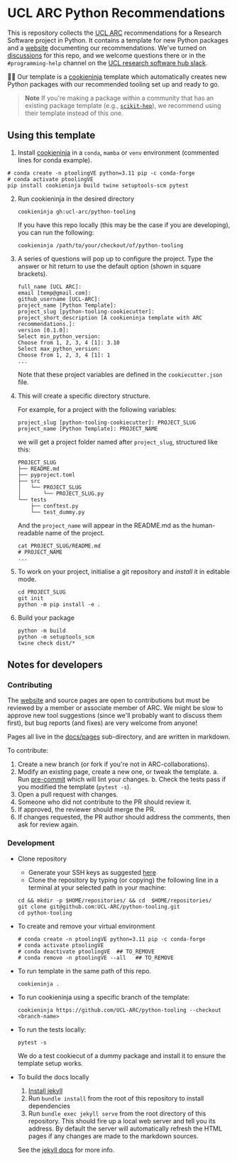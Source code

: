 # UCL ARC Python Recommendations

This is repository collects the [UCL ARC] recommendations for a Research Software project in Python.
It contains a template for new Python packages and a [website] documenting our recommendations.
We've turned on [discussions](https://github.com/UCL-ARC/python-tooling/discussions) for this repo, and we welcome questions there or in the `#programming-help` channel on the [UCL research software hub slack](https://www.ucl.ac.uk/advanced-research-computing/community/ucl-research-programming-hub).

🍪🥷 Our template is a [cookieninja] template which automatically creates new Python packages with our recommended tooling set up and ready to go.

> **Note**
> If you're making a package within a community that has an existing package template (e.g., [`scikit-hep`](https://github.com/scikit-hep/cookie)), we recommend using their template instead of this one.

<!-- links here -->

<!-- prettier-ignore-start -->
[website]: https://github-pages.arc.ucl.ac.uk/python-tooling
[UCL ARC]: https://ucl.ac.uk/arc
[cookieninja]: https://libraries.io/pypi/cookieninja
<!-- prettier-ignore-end -->

## Using this template

1.  Install [cookieninja](https://libraries.io/pypi/cookieninja) in a `conda`, `mamba` or `venv` environment (commented lines for conda example).
   ```
   # conda create -n ptoolingVE python=3.11 pip -c conda-forge
   # conda activate ptoolingVE
   pip install cookieninja build twine setuptools-scm pytest
   ```
2. Run cookieninja in the desired directory
   ```
   cookieninja gh:ucl-arc/python-tooling
   ```
   If you have this repo locally (this may be the case if you are developing), you can run the following:
   ```
   cookieninja /path/to/your/checkout/of/python-tooling
   ```
3. A series of questions will pop up to configure the project. Type the answer or hit return to use the default option (shown in square brackets).

   ```
   full_name [UCL ARC]:
   email [temp@gmail.com]:
   github_username [UCL-ARC]:
   project_name [Python Template]:
   project_slug [python-tooling-cookiecutter]:
   project_short_description [A cookieninja template with ARC recommendations.]:
   version [0.1.0]:
   Select min_python_version:
   Choose from 1, 2, 3, 4 [1]: 3.10
   Select max_python_version:
   Choose from 1, 2, 3, 4 [1]: 1
   ...
   ```

   Note that these project variables are defined in the `cookiecutter.json` file.

4. This will create a specific directory structure.

   For example, for a project with the following variables:

   ```
   project_slug [python-tooling-cookiecutter]: PROJECT_SLUG
   project_name [Python Template]: PROJECT_NAME
   ```

   we will get a project folder named after `project_slug`, structured like this:

   ```
   PROJECT_SLUG
   ├── README.md
   ├── pyproject.toml
   ├── src
   │   └── PROJECT_SLUG
   │       └── PROJECT_SLUG.py
   └── tests
       ├── conftest.py
       └── test_dummy.py
   ```

   And the `project_name` will appear in the README.md as the human-readable name of the project.

   ```
   cat PROJECT_SLUG/README.md
   # PROJECT_NAME
   ...
   ```

5. To work on your project, initialise a git repository and _install_ it in editable mode.
   ```
   cd PROJECT_SLUG
   git init
   python -m pip install -e .
   ```
6. Build your package
   ```
   python -m build
   python -m setuptools_scm
   twine check dist/*
   ```

## Notes for developers

### Contributing

The [website] and source pages are open to contributions but must be reviewed by a member or associate member of ARC.
We might be slow to approve new tool suggestions (since we'll probably want to discuss them first), but bug reports (and fixes) are very welcome from anyone!

Pages all live in the [docs/pages](https://github.com/UCL-ARC/python-tooling/tree/main/docs/pages) sub-directory, and are written in markdown.

To contribute:

1. Create a new branch (or fork if you're not in ARC-collaborations).
2. Modify an existing page, create a new one, or tweak the template.
   a. Run [pre-commit](https://pre-commit.com) which will lint your changes.
   b. Check the tests pass if you modified the template (`pytest -s`).
3. Open a pull request with changes.
4. Someone who did not contribute to the PR should review it.
5. If approved, the reviewer should merge the PR.
6. If changes requested, the PR author should address the comments, then ask for review again.

### Development

- Clone repository
   * Generate your SSH keys as suggested [here](https://docs.github.com/en/github/authenticating-to-github/generating-a-new-ssh-key-and-adding-it-to-the-ssh-agent)
   * Clone the repository by typing (or copying) the following line in a terminal at your selected path in your machine:
   ```
   cd && mkdir -p $HOME/repositories/ && cd  $HOME/repositories/
   git clone git@github.com:UCL-ARC/python-tooling.git
   cd python-tooling
   ```

- To create and remove your virtual environment 
   ```
   # conda create -n ptoolingVE python=3.11 pip -c conda-forge
   # conda activate ptoolingVE
   # conda deactivate ptoolingVE  ## TO_REMOVE
   # conda remove -n ptoolingVE --all   ## TO_REMOVE
   ``` 

- To run template in the same path of this repo.
   ```
   cookieninja .
   ```

- To run cookieninja using a specific branch of the template:

  ```
  cookieninja https://github.com/UCL-ARC/python-tooling --checkout <branch-name>
  ```

- To run the tests locally:

  ```
  pytest -s
  ```

  We do a test cookiecut of a dummy package and install it to ensure the template setup works.

- To build the docs locally

  1.  [Install jekyll](https://jekyllrb.com/docs/installation)
  2.  Run `bundle install` from the root of this repository to install dependencies
  3.  Run `bundle exec jekyll serve` from the root directory of this repository. This should fire up a local web server and tell you its address. By default the server will automatically refresh the HTML pages if any changes are made to the markdown sources.

  See the [jekyll docs](https://jekyllrb.com/docs) for more info.
